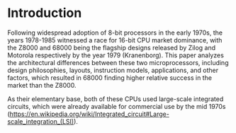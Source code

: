 # Introduction

Following widespread adoption of 8-bit processors in the early 1970s, the years 1978-1985 witnessed a race for 16-bit CPU market dominance, with the Z8000 and  68000 being the flagship designs released by Zilog and Motorola respectively by the year 1979 (Kranenborg). This paper analyzes the architectural differences between these two microprocessors, including design philosophies, layouts, instruction models, applications, and other factors, which resulted in 68000 finding higher relative success in the market than the Z8000.

As their elementary base, both of these CPUs used large-scale integrated circuits, which were already available for commercial use by the mid 1970s (https://en.wikipedia.org/wiki/Integrated_circuit#Large-scale_integration_(LSI)).
